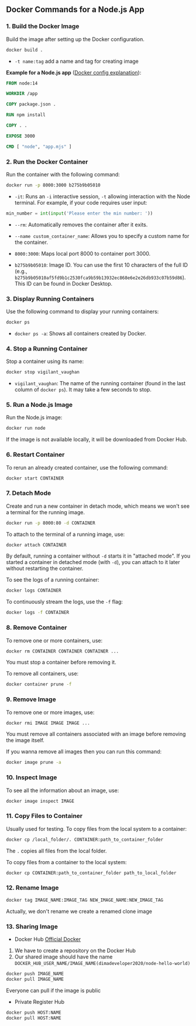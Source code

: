 ## Docker Commands for a Node.js App

### 1. Build the Docker Image
Build the image after setting up the Docker configuration.
```sh
docker build .
```
- `-t name:tag` add a name and tag for creating image

**Example for a Node.js app** ([Docker config explanation](https://github.com/dimahike/notes/blob/main/docker/Docker%20config.md)):
```Dockerfile
FROM node:14

WORKDIR /app

COPY package.json .

RUN npm install

COPY . .

EXPOSE 3000

CMD [ "node", "app.mjs" ]
```

### 2. Run the Docker Container
Run the container with the following command:
```sh
docker run -p 8000:3000 b275b9b05010
```
- `-it`: Runs an `-i` interactive session, `-t` allowing interaction with the Node terminal. For example, if your code requires user input:
```py
min_number = int(input('Please enter the min number: '))
```
- `--rm`: Automatically removes the container after it exits.
- `--name custom_container_name`: Allows you to specify a custom name for the container.

- `8000:3000`: Maps local port 8000 to container port 3000.
- `b275b9b05010`: Image ID. You can use the first 10 characters of the full ID (e.g., `b275b9b05010af5fd9b1c2530fca9b59b13932ec868e6e2e26db933c07b59d86`). This ID can be found in Docker Desktop.

### 3. Display Running Containers
Use the following command to display your running containers:
```sh
docker ps
```
- `docker ps -a`: Shows all containers created by Docker.

### 4. Stop a Running Container
Stop a container using its name:
```sh
docker stop vigilant_vaughan
```
- `vigilant_vaughan`: The name of the running container (found in the last column of `docker ps`). It may take a few seconds to stop.

### 5. Run a Node.js Image
Run the Node.js image:
```sh
docker run node
```
If the image is not available locally, it will be downloaded from Docker Hub.

### 6. Restart Container
To rerun an already created container, use the following command:
```sh
docker start CONTAINER
```

### 7. Detach Mode
Create and run a new container in detach mode, which means we won't see a terminal for the running image.
```sh
docker run -p 8000:80 -d CONTAINER
```
To attach to the terminal of a running image, use:
```sh
docker attach CONTAINER
```
By default, running a container without `-d` starts it in "attached mode".
If you started a container in detached mode (with `-d`), you can attach to it later without restarting the container.

To see the logs of a running container:
```sh
docker logs CONTAINER
```
To continuously stream the logs, use the `-f` flag:
```sh
docker logs -f CONTAINER
```

### 8. Remove Container
To remove one or more containers, use:
```sh
docker rm CONTAINER CONTAINER CONTAINER ...
```
You must stop a container before removing it.

To remove all containers, use:
```sh
docker container prune -f
```

### 9. Remove Image
To remove one or more images, use:
```sh
docker rmi IMAGE IMAGE IMAGE ...
```
You must remove all containers associated with an image before removing the image itself.

If you wanna remove all images then you can run this command:
```sh
docker image prune -a
```

### 10. Inspect Image
To see all the information about an image, use:
```sh
docker image inspect IMAGE
```

### 11. Copy Files to Container
Usually used for testing. To copy files from the local system to a container:
```sh
docker cp /local_folder/. CONTAINER:path_to_container_folder
```
The `.` copies all files from the local folder.

To copy files from a container to the local system:
```sh
docker cp CONTAINER:path_to_container_folder path_to_local_folder
```

### 12. Rename Image
```sh
docker tag IMAGE_NAME:IMAGE_TAG NEW_IMAGE_NAME:NEW_IMAGE_TAG 
```
Actually, we don't rename we create a renamed clone image

### 13. Sharing Image
- Docker Hub [Official Docker](https://hub.docker.com/)
1. We have to create a repository on the Docker Hub
2. Our shared image should have the name `DOCKER_HUB_USER_NAME/IMAGE_NAME(dimadeveloper2020/node-hello-world)`
```sh
docker push IMAGE_NAME
docker pull IMAGE_NAME
```
Everyone can pull if the image is public

- Private Register Hub
```sh
docker push HOST:NAME
docker pull HOST:NAME
```


